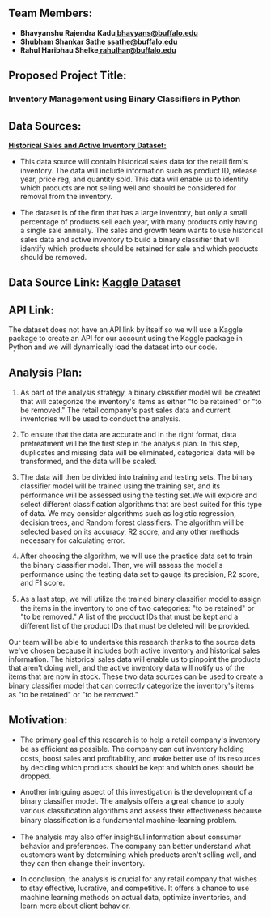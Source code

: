 <a name="br1"></a> <h2> Team Members:</h2>
<b>
- Bhavyanshu Rajendra Kadu[](mailto:bhavyans@buffalo.edu)[ ](mailto:bhavyans@buffalo.edu)[bhavyans@buffalo.edu
](mailto:bhavyans@buffalo.edu)
- Shubham Shankar Sathe[](mailto:ssathe@buffalo.edu)[ ](mailto:ssathe@buffalo.edu)[ssathe@buffalo.edu
](mailto:ssathe@buffalo.edu)
- Rahul Haribhau Shelke[](mailto:rahulhar@buffalo.edu)[ ](mailto:rahulhar@buffalo.edu)[rahulhar@buffalo.edu](mailto:rahulhar@buffalo.edu)
</b>
<h2>Proposed Project Title: </h2>

<h3> Inventory Management using Binary Classiﬁers in Python </h3>

<h2> Data Sources: </h2>

<ins>**Historical Sales and Active Inventory Dataset:**</ins> 
- This data source will contain historical sales data for
the retail ﬁrm's inventory. The data will include information such as product ID, release year, price
reg, and quantity sold. This data will enable us to identify which products are not selling well and
should be considered for removal from the inventory.

- The dataset is of the ﬁrm that has a large inventory, but only a small percentage of products sell
each year, with many products only having a single sale annually. The sales and growth team
wants to use historical sales data and active inventory to build a binary classiﬁer that will identify
which products should be retained for sale and which products should be removed.

<h2>Data Source Link: <a href="https://www.kaggle.com/datasets/ﬂenderson/sales-analysis">Kaggle Dataset </a> </h2>

<h2>API Link: </h2>
The dataset does not have an API link by itself so we will use a Kaggle package to create
an API for our account using the Kaggle package in Python and we will dynamically load the
dataset into our code.

<h2>Analysis Plan:</h2>

1) As part of the analysis strategy, a binary classiﬁer model will be created that will categorize the
 inventory's items as either "to be retained" or "to be removed\." The retail company's past sales data
 and current inventories will be used to conduct the analysis\.

2) To ensure that the data are accurate and in the right format, data pretreatment will be the ﬁrst step
 in the analysis plan\. In this step, duplicates and missing data will be eliminated, categorical data will
 be transformed, and the data will be scaled\.

3) The data will then be divided into training and testing sets\. The binary classiﬁer model will be trained
 using the training set, and its performance will be assessed using the testing set\.We will explore and
 select diﬀerent classiﬁcation algorithms that are best suited for this type of data\. We may consider
 algorithms such as logistic regression, decision trees, and Random forest classiﬁers\. The algorithm will
 be selected based on its accuracy, R2 score, and any other methods necessary for calculating error\.
 
4) After choosing the algorithm, we will use the practice data set to train the binary classiﬁer model\.
 Then, we will assess the model's performance using the testing data set to gauge its precision, R2
 score, and F1 score\.
 
5) As a last step, we will utilize the trained binary classiﬁer model to assign the items in the inventory to
 one of two categories: "to be retained" or "to be removed." A list of the product IDs that must be kept
 and a diﬀerent list of the product IDs that must be deleted will be provided.

Our team will be able to undertake this research thanks to the source data we've chosen because
it includes both active inventory and historical sales information. The historical sales data will
enable us to pinpoint the products that aren't doing well, and the active inventory data will notify
us of the items that are now in stock. These two data sources can be used to create a binary
classiﬁer model that can correctly categorize the inventory's items as "to be retained" or "to be
removed."

<h2>Motivation:</h2>

- The primary goal of this research is to help a retail company's inventory be as eﬃcient as possible.
The company can cut inventory holding costs, boost sales and proﬁtability, and make better use
of its resources by deciding which products should be kept and which ones should be dropped.

- Another intriguing aspect of this investigation is the development of a binary classiﬁer model. The
analysis oﬀers a great chance to apply various classiﬁcation algorithms and assess their
effectiveness because binary classiﬁcation is a fundamental machine-learning problem.

- The analysis may also oﬀer insighꢃul information about consumer behavior and preferences. The
company can better understand what customers want by determining which products aren't
selling well, and they can then change their inventory.

- In conclusion, the analysis is crucial for any retail company that wishes to stay effective, lucrative,
and competitive. It oﬀers a chance to use machine learning methods on actual data, optimize
inventories, and learn more about client behavior.
